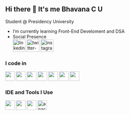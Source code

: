 ## Hi there 👋 It's me Bhavana C U

Student @ Presidency University
- I’m currently learning Front-End Develoment and DSA
- Social Presence</br>[<img width="40" height="40" src="https://img.icons8.com/color/48/linkedin.png" alt="linkedin"/>](https://www.linkedin.com/in/bhavana-c-u-a30a58353?utm_source=share&utm_campaign=share_via&utm_content=profile&utm_medium=android_app) [<img width="40" height="40" src="https://img.icons8.com/color/48/twitter-squared.png" alt="twitter-squared"/>](https://twitter.com/ranxxthh) [<img width="40" height="40" src="https://img.icons8.com/fluency/48/instagram-new.png" alt="instagram-new"/>](https://www.instagram.com/bhavana_umesh15/)

### I code in
<img height="30" width="30" src="https://img.icons8.com/color/48/000000/java-coffee-cup-logo.png" /> <img height="30" width="30" src="https://img.icons8.com/color/48/000000/python.png" /> <img height="30" width="30" src="https://img.icons8.com/color/48/000000/html-5.png" /> <img height="30" width="30" src="https://img.icons8.com/color/48/000000/css3.png" /> <img height="30" width="30" src="https://img.icons8.com/color/48/000000/bootstrap.png" /> <img height="30" width="30" src="https://img.icons8.com/color/48/000000/javascript.png"/> <img height="30" width="30" src="https://img.icons8.com/color/48/000000/mysql-logo.png"/>

### IDE and Tools I Use
<img height="30" width="30" src="https://img.icons8.com/color/48/000000/visual-studio-code-2019.png"/> <img height="30" width="30" src="https://img.icons8.com/officel/480/null/java-eclipse.png"/> <img height="30" width="30" src="https://img.icons8.com/color/50/000000/git.png"/> <img width="30" height="30" src="https://img.icons8.com/fluency/48/anaconda--v2.png" alt="anaconda--v2"/>

